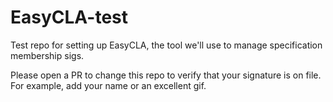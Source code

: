 # EasyCLA-test
Test repo for setting up EasyCLA, the tool we'll use to manage specification membership sigs.

Please open a PR to change this repo to verify that your signature is on file. For example, add your name or an excellent gif.
